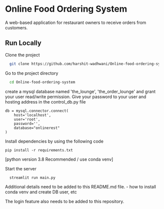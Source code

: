 
# Online Food Ordering System 

A web-based application for restaurant owners to receive orders from customers.

    
## Run Locally

Clone the project

```bash
  git clone https://github.com/harshit-wadhwani/Online-food-ordering-system.git
```

Go to the project directory

```bash
  cd Online-food-ordering-system
```

create a mysql database named 'the_lounge', 'the_order_lounge' and grant your user read/write permission.
Give your password to your user and hosting address in the control_db.py file 
```
db = mysql.connector.connect(
    host='localhost',
    user='root',
    password='',
    database="onlinerest"
)

```
Install dependencies by using the following code 

```
pip install -r requirements.txt
```
[python version 3.8 Recommended / use conda venv]

Start the server

```bash
  streamlit run main.py
```

Additional details need to be added to this README.md file.
    - how to install conda venv and create DB user, etc

The login feature also needs to be added to this repository.
